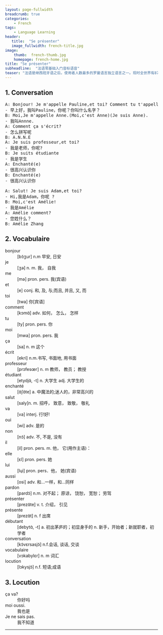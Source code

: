 ```yaml
---
layout: page-fullwidth
breadcrumb: true
categories:
    - French
tags:
    - Language Learning
header:
   title:  "Se présenter"
   image_fullwidth: french-title.jpg
image:
    thumb:  french-thumb.jpg
    homepage: french-home.jpg
title: "Se présenter"
subheadline:  "法语零基础入门音标语音"
teaser: "法语是继西班牙语之后，使用者人数最多的罗曼语言独立语言之一。现时全世界有8700万人把它作为母语，以及其他2.85亿人使用它（包括把它作为第二语言的人）。法语是很多地区或组织的官方语言（例如联合国、欧洲联盟）。法语属于罗曼语族下，与英语不同源，但英法之间存在相互借鉴词汇。"
---
```


## 1. Conversation
<pre class="line">
A: Bonjour! Je m'appelle Pauline,et toi? Comment tu t'appelles?
- 早上好，我叫Pauline，你呢？你叫什么名字？
B: Moi,Je m'appelle Anne.(Moi,c'est Anne)(Je suis Anne).
- 我叫Annne.
A: Comment ça s'écrit?
- 怎么拼写呢
B: A.N.N.E
A: Je suis professeur,et toi?
- 我是老师，你呢?
B: Je suits étudiante
- 我是学生
A: Enchanté(e)
- 很高兴认识你
B: Enchanté(e)
- 很高兴认识你

A: Salut! Je suis Adam,et toi?
- Hi,我是Adam，你呢 ?
B: Moi,c'est Amélie!
- 我是Amélie
A: Amélie comment?
- 您姓什么？
B: Amélie Zhang
</pre>

<section class="line-remark">
    <h2>2. Vocabulaire</h2>
    <dl>
        <dt>bonjour</dt><dd>[bɔ̃ʒur] n.m 早安, 日安</dd>
        <dt>je</dt><dd>[ʒə] n. m. 我， 自我</dd>
        <dt>me</dt><dd>[mə] pron. pers. 我(宾语)</dd>
        <dt>et</dt><dd>[e] conj. 和, 及, 与;而且, 并且, 又, 而</dd>
        <dt>toi</dt><dd>[twa] 你[宾语]</dd>
        <dt>comment</dt><dd>[kɔmɑ̃] adv. 如何， 怎么， 怎样</dd>
        <dt>tu</dt><dd>[ty] pron. pers. 你</dd>
        <dt>moi</dt><dd>[mwa] pron. pers. 我</dd>
        <dt>ça</dt><dd>[sa] n. m 这个</dd>
        <dt>écrit</dt><dd>[ekri] n.m.书写, 书面地, 用书面</dd>
        <dt>professeur</dt><dd>[prɔfesœr] n. m 教师， 教员； 教授</dd>
        <dt>étudiant</dt><dd>[etydjɑ̃, -t] n. 大学生 adj. 大学生的</dd>
        <dt>enchanté</dt><dd>[ɑ̃∫ɑ̃te] a. 中魔法的;迷人的，非常高兴的</dd>
        <dt>salut</dt><dd>[saly]n. m. 招呼， 致意， 致敬， 敬礼</dd>
        <dt>va</dt><dd>[va] interj. 行!好!</dd>
        <dt>oui</dt><dd>[wi] adv. 是的</dd>
        <dt>non</dt><dd>[nɔ̃] adv. 不, 不是, 没有</dd>
        <dt>il</dt><dd>[il] pron. pers. m. 他， 它(用作主语)：</dd>
        <dt>elle</dt><dd>[εl] pron. pers. 她</dd>
        <dt>lui</dt><dd>[lɥi] pron. pers．他， 她(宾语)</dd>
        <dt>aussi</dt><dd>[osi] adv. 和...一样，和...同样</dd>
        <dt>pardon</dt><dd>[pardɔ̃] n.m. 对不起； 原谅， 饶恕， 宽恕； 劳驾</dd>
        <dt>présenter</dt><dd>[prezɑ̃te] v. t. 介绍， 引见</dd>
        <dt>présente</dt><dd>[prezɑ̃t] n. f 出席</dd>
        <dt>débutant</dt><dd>[debytɑ̃, -t] a. 初出茅庐的；初显身手的 n. 新手，开始者；新就职者，初学者</dd>
        <dt>conversation</dt><dd>[kɔ̃vεrsasjɔ̃] n.f.会话, 谈话, 交谈</dd>
        <dt>vocabulaire</dt><dd>[vɔkabylεr] n. m 词汇</dd>
        <dt>locution</dt><dd>[lɔkysjɔ̃] n.f. 短语;成语</dd>
    </dl>
    <h2>3. Locution</h2>
    <dl>
        <dt>ça va?</dt><dd>你好吗</dd>
        <dt>moi oussi.</dt><dd>我也是</dd>
        <dt>Je ne sais pas.</dt><dd>我不知道</dd>
    </dl>
</section>

---
